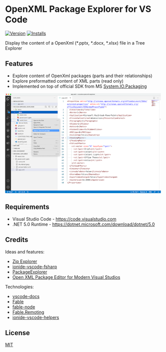 # OpenXML Package Explorer for VS Code

[![Version](https://vsmarketplacebadge.apphb.com/version/sergey-tihon.openxml-explorer.svg)](https://marketplace.visualstudio.com/items?itemName=sergey-tihon.openxml-explorer) 
[![Installs](https://vsmarketplacebadge.apphb.com/downloads-short/sergey-tihon.openxml-explorer.svg)](https://marketplace.visualstudio.com/items?itemName=sergey-tihon.openxml-explorer)


Display the content of a OpenXml (*.pptx, *.docx, *.xlsx) file in a Tree Explorer

## Features

* Explore content of OpenXml packages (parts and their relationships)
* Explore preformatted content of XML parts (read only)
* Implemented on top of official SDK from MS [System.IO.Packaging](https://www.nuget.org/packages/System.IO.Packaging/)

![screenshot](release/images/screenshot.png)

## Requirements

* Visual Studio Code - https://code.visualstudio.com
* .NET 5.0 Runtime - https://dotnet.microsoft.com/download/dotnet/5.0

## Credits

Ideas and features:

* [Zip Explorer](https://github.com/stef-levesque/vscode-zipexplorer)
* [ionide-vscode-fsharp](https://github.com/ionide/ionide-vscode-fsharp)
* [PackageExplorer](https://archive.codeplex.com/?p=packageexplorer)
* [Open XML Package Editor for Modern Visual Studios](https://github.com/bsivanov/Open-XML-Package-Editor-Power-Tool-for-Visual-Studio)

Technologies:

* [vscode-docs](https://github.com/Microsoft/vscode-docs)
* [Fable](https://fable.io)
* [fable-node](https://github.com/fable-compiler/fable-node)
* [Fable.Remoting](https://zaid-ajaj.github.io/Fable.Remoting/)
* [ionide-vscode-helpers](https://github.com/ionide/ionide-vscode-helpers)

## License

[MIT](LICENSE.md)
